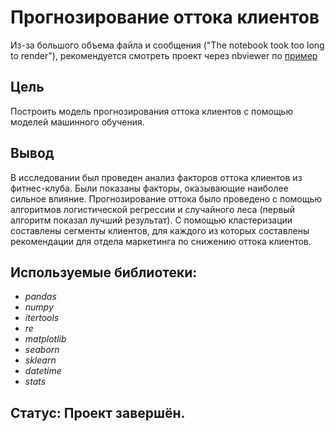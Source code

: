 # Прогнозирование оттока клиентов

Из-за большого объема файла и сообщения ("The notebook took too long to render"), рекомендуется смотреть проект через nbviewer по [пример](http://example.com/ "Необязательная подсказка")



[ссылке]:  https://nbviewer.org/github/diana-legrand/data_analysis/blob/main/churn_prediction_using_ml/churn_prediction_using_ml.ipynb.


## Цель

Построить модель прогнозирования оттока клиентов с помощью моделей машинного обучения.

## Вывод

В исследовании был проведен анализ факторов оттока клиентов из фитнес-клуба. Были показаны факторы, оказывающие наиболее сильное влияние. Прогнозирование оттока было проведено с помощью алгоритмов логистической регрессии и случайного леса (первый алгоритм показал лучший результат). С помощью кластеризации составлены сегменты клиентов, для каждого из которых составлены рекомендации для отдела маркетинга по снижению оттока клиентов. 

## Используемые библиотеки:
- *pandas*
- *numpy*
- *itertools*
- *re*
- *matplotlib*
- *seaborn*
- *sklearn*
- *datetime*
- *stats*

## Статус: Проект завершён.
